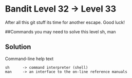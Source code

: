 # Bandit Level 32 → Level 33
After all this git stuff its time for another escape. Good luck!

##Commands you may need to solve this level
sh, man

## Solution

Command-line help text
```
sh      -> command interpreter (shell)
man     -> an interface to the on-line reference manuals
```
